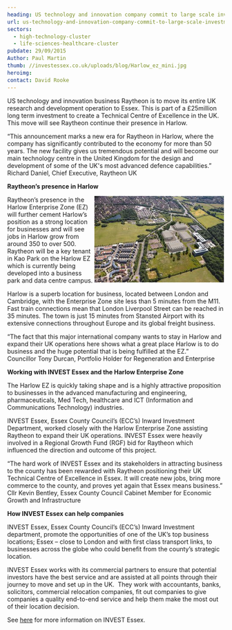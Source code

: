 ```yaml
---
heading: US technology and innovation company commit to large scale investment in Essex
url: us-technology-and-innovation-company-commit-to-large-scale-investment-in-essex
sectors:
  - high-technology-cluster
  - life-sciences-healthcare-cluster 
pubdate: 29/09/2015
Author: Paul Martin
thumb: //investessex.co.uk/uploads/blog/Harlow_ez_mini.jpg
heroimg: 
contact: David Rooke
---
```

<p>US technology and innovation business Raytheon is to move its entire UK research and development operation to Essex. This is part of a £25million long term investment to create a Technical Centre of Excellence in the UK. This move will see Raytheon continue their presence in Harlow.</p><p>“This announcement marks a new era for Raytheon in Harlow, where the company has significantly contributed to the economy for more than 50 years. The new facility gives us tremendous potential and will become our main technology centre in the United Kingdom for the design and development of some of the UK's most advanced defence capabilities.”<br/>Richard Daniel, Chief Executive, Raytheon UK</p><p><strong>Raytheon’s presence in Harlow</strong></p><p><img alt='Raytheon moves entire UK research &amp; development dept to Harlow Enterprise Zone' src='../uploads/blog/Harlow_ez_300.jpg' style='float:right; height:200px; margin-left:2px; margin-right:2px; width:300px'/>Raytheon’s presence in the Harlow Enterprise Zone (EZ) will further cement Harlow’s position as a strong location for businesses and will see jobs in Harlow grow from around 350 to over 500. Raytheon will be a key tenant in Kao Park on the Harlow EZ which is currently being developed into a business park and data centre campus.</p><p>Harlow is a superb location for business, located between London and Cambridge, with the Enterprise Zone site less than 5 minutes from the M11. Fast train connections mean that London Liverpool Street can be reached in 35 minutes. The town is just 15 minutes from Stansted Airport with its extensive connections throughout Europe and its global freight business.</p><p>“The fact that this major international company wants to stay in Harlow and expand their UK operations here shows what a great place Harlow is to do business and the huge potential that is being fulfilled at the EZ.”<br/>Councillor Tony Durcan, Portfolio Holder for Regeneration and Enterprise</p><p><strong>Working with INVEST Essex and the Harlow Enterprise Zone</strong></p><p>The Harlow EZ is quickly taking shape and is a highly attractive proposition to businesses in the advanced manufacturing and engineering, pharmaceuticals, Med Tech, healthcare and ICT (Information and Communications Technology) industries.</p><p>INVEST Essex, Essex County Council’s (ECC’s) Inward Investment Department, worked closely with the Harlow Enterprise Zone assisting Raytheon to expand their UK operations. INVEST Essex were heavily involved in a Regional Growth Fund (RGF) bid for Raytheon which influenced the direction and outcome of this project.</p><p>“The hard work of INVEST Essex and its stakeholders in attracting business to the county has been rewarded with Raytheon positioning their UK Technical Centre of Excellence in Essex. It will create new jobs, bring more commerce to the county, and proves yet again that Essex means business.”<br/>Cllr Kevin Bentley, Essex County Council Cabinet Member for Economic Growth and Infrastructure</p><p><strong>How INVEST Essex can help companies</strong></p><p>INVEST Essex, Essex County Council’s (ECC’s) Inward Investment department, promote the opportunities of one of the UK’s top business locations; Essex – close to London and with first class transport links, to businesses across the globe who could benefit from the county’s strategic location.</p><p>INVEST Essex works with its commercial partners to ensure that potential investors have the best service and are assisted at all points through their journey to move and set up in the UK.  They work with accountants, banks, solicitors, commercial relocation companies, fit out companies to give companies a quality end-to-end service and help them make the most out of their location decision.</p><p>See <a href='../index.html'>here</a> for more information on INVEST Essex.</p>